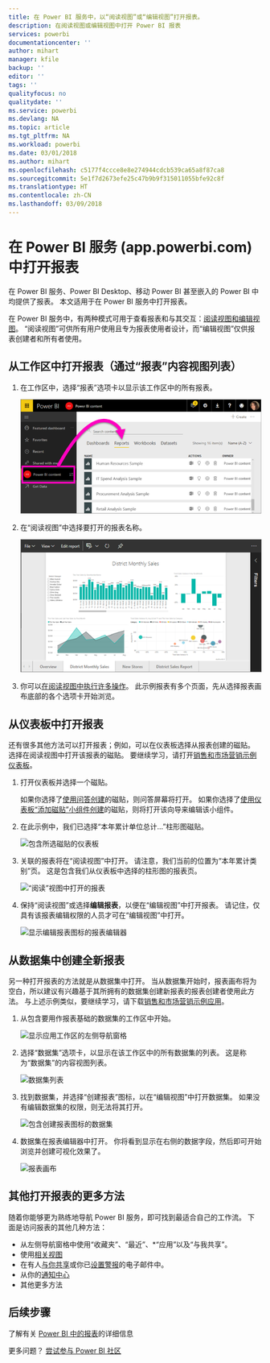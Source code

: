 ```yaml
---
title: 在 Power BI 服务中，以“阅读视图”或“编辑视图”打开报表。
description: 在阅读视图或编辑视图中打开 Power BI 报表
services: powerbi
documentationcenter: ''
author: mihart
manager: kfile
backup: ''
editor: ''
tags: ''
qualityfocus: no
qualitydate: ''
ms.service: powerbi
ms.devlang: NA
ms.topic: article
ms.tgt_pltfrm: NA
ms.workload: powerbi
ms.date: 03/01/2018
ms.author: mihart
ms.openlocfilehash: c5177f4ccce8e8e274944cdcb539ca65a8f87ca8
ms.sourcegitcommit: 5e1f7d2673efe25c47b9b9f315011055bfe92c8f
ms.translationtype: HT
ms.contentlocale: zh-CN
ms.lasthandoff: 03/09/2018
---
```

# <a name="open-a-report-in-power-bi-service-apppowerbicom"></a>在 Power BI 服务 (app.powerbi.com) 中打开报表
在 Power BI 服务、Power BI Desktop、移动 Power BI 甚至嵌入的 Power BI 中均提供了报表。 本文适用于在 Power BI 服务中打开报表。

在 Power BI 服务中，有两种模式可用于查看报表和与其交互：[阅读视图和编辑视图](service-reading-view-and-editing-view.md)。 “阅读视图”可供所有用户使用且专为报表使用者设计，而“编辑视图”仅供报表创建者和所有者使用。 

## <a name="open-a-report-from-a-workspace-via-the-reports-content-view-list"></a>从工作区中打开报表（通过“报表”内容视图列表）

1. 在工作区中，选择“报表”选项卡以显示该工作区中的所有报表。  
   
   ![工作区的“报表”选项卡](media/service-report-open/power-bi-open-report.png)
2. 在“阅读视图”中选择要打开的报表名称。  
   
    ![“阅读”视图中的报表](media/service-report-open/power-bi-reading-view.png)
3. 你可以[在阅读视图中执行许多操作](service-reading-view-and-editing-view.md)。  此示例报表有多个页面，先从选择报表画布底部的各个选项卡开始浏览。 

## <a name="open-a-report-from-a-dashboard"></a>从仪表板中打开报表
还有很多其他方法可以打开报表；例如，可以在仪表板选择从报表创建的磁贴。  选择在阅读视图中打开该报表的磁贴。 要继续学习，请打开[销售和市场营销示例仪表板](sample-datasets.md)。

1. 打开仪表板并选择一个磁贴。

   如果你选择了[使用问答创建](service-dashboard-pin-tile-from-q-and-a.md)的磁贴，则问答屏幕将打开。 如果你选择了[使用仪表板“添加磁贴”小组件创建](service-dashboard-add-widget.md)的磁贴，则将打开该向导来编辑该小组件。  

2.  在此示例中，我们已选择“本年累计单位总计...”柱形图磁贴。

    ![包含所选磁贴的仪表板](media/service-report-open/power-bi-dashboard.png)

3.  关联的报表将在“阅读视图”中打开。 请注意，我们当前的位置为“本年累计类别”页。 这是包含我们从仪表板中选择的柱形图的报表页。

    ![“阅读”视图中打开的报表](media/service-report-open/power-bi-report.png)

4. 保持“阅读视图”或选择**编辑报表**，以便在“编辑视图”中打开报表。 请记住，仅具有该报表编辑权限的人员才可在“编辑视图”中打开。

    ![显示编辑报表图标的报表编辑器](media/service-report-open/power-bi-edit-report.png)

## <a name="create-a-brand-new-report-from-a-dataset"></a>从数据集中创建全新报表
另一种打开报表的方法就是从数据集中打开。 当从数据集开始时，报表画布将为空白，所以建议有兴趣基于其所拥有的数据集创建新报表的报表创建者使用此方法。 与上述示例类似，要继续学习，请下载[销售和市场营销示例应用](sample-datasets.md)。

1. 从包含要用作报表基础的数据集的工作区中开始。

   ![显示应用工作区的左侧导航窗格](media/service-report-open/power-bi-workspace.png)

2. 选择“数据集”选项卡，以显示在该工作区中的所有数据集的列表。 这是称为“数据集”的内容视图列表。
   
   ![数据集列表](media/service-report-open/power-bi-dataset.png)

1. 找到数据集，并选择“创建报表”图标，以在“编辑视图”中打开数据集。 如果没有编辑数据集的权限，则无法将其打开。 
   
    ![包含创建报表图标的数据集](media/service-report-open/power-bi-create-report.png)

3. 数据集在报表编辑器中打开。 你将看到显示在右侧的数据字段，然后即可开始浏览并创建可视化效果了。 

   ![报表画布](media/service-report-open/power-bi-blank-canvas.png)

##  <a name="still-more-ways-to-open-a-report"></a>其他打开报表的更多方法
随着你能够更为熟练地导航 Power BI 服务，即可找到最适合自己的工作流。 下面是访问报表的其他几种方法：
- 从左侧导航窗格中使用“收藏夹”、“最近”、*“应用”以及“与我共享”。 
- 使用[相关视图](service-related-content.md)
- 在有人[与你共享](service-share-reports.md)或你已[设置警报](service-set-data-alerts.md)的电子邮件中。    
- 从你的[通知中心](service-notification-center.md)    
- 其他更多方法

## <a name="next-steps"></a>后续步骤
了解有关 [Power BI 中的报表](service-reports.md)的详细信息

更多问题？ [尝试参与 Power BI 社区](http://community.powerbi.com/)  

